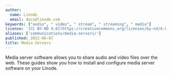 ```yaml
---
author:
  name: Linode
  email: docs@linode.com
keywords: ["audio", " video", " stream", " streaming", " media"]
license: '[CC BY-ND 4.0](https://creativecommons.org/licenses/by-nd/4.0)'
aliases: ['communications/media-servers/']
published: 2012-06-07
title: Media Servers
---
```


Media server software allows you to share audio and video files over the web. These guides show you how to install and configure media server software on your Linode.
